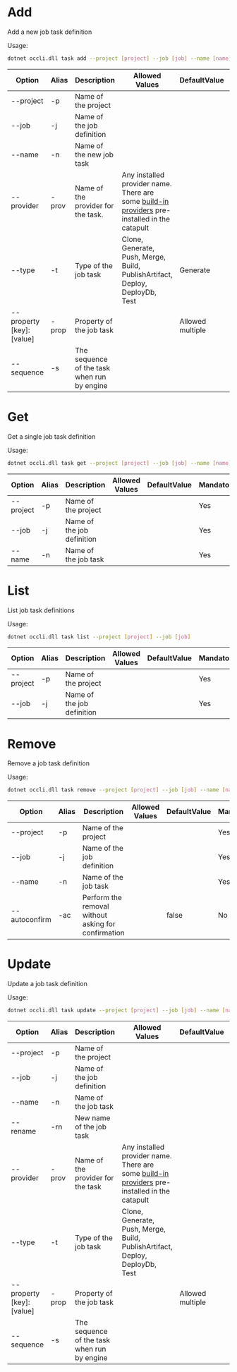# Add

Add a new job task definition

Usage: 
```sh
dotnet occli.dll task add --project [project] --job [job] --name [name] --type [type] --provider [provider] --property [propname]:[propvalue]
```

| Option | Alias | Description | Allowed Values | DefaultValue | Mandatory |
| --- | --- | --- | --- | --- | --- |
| --project | -p | Name of the project ||| Yes |
| --job | -j | Name of the job definition ||| Yes |
| --name | -n | Name of the new job task ||| Yes |
| --provider | -prov | Name of the provider for the task. | Any installed provider name. There are some [build-in providers](../user-guides/job-definitions#built-in-providers) pre-installed in the catapult || Yes |
| --type | -t | Type of the job task | Clone, Generate, Push, Merge, Build, PublishArtifact, Deploy, DeployDb, Test | Generate | No |
| --property [key]:[value] | -prop | Property of the job task || Allowed multiple | No |
| --sequence | -s | The sequence of the task when run by engine ||| No |

# Get
Get a single job task definition

Usage: 
```sh
dotnet occli.dll task get --project [project] --job [job] --name [name]
```

| Option | Alias | Description | Allowed Values | DefaultValue | Mandatory |
| --- | --- | --- | --- | --- | --- |
| --project | -p | Name of the project ||| Yes |
| --job | -j | Name of the job definition ||| Yes |
| --name | -n | Name of the job task ||| Yes |

# List
List job task definitions

Usage: 
```sh
dotnet occli.dll task list --project [project] --job [job]
```

| Option | Alias | Description | Allowed Values | DefaultValue | Mandatory |
| --- | --- | --- | --- | --- | --- |
| --project | -p | Name of the project ||| Yes |
| --job | -j | Name of the job definition ||| Yes |

# Remove
Remove a job task definition

Usage: 
```sh
dotnet occli.dll task remove --project [project] --job [job] --name [name]
```

| Option | Alias | Description | Allowed Values | DefaultValue | Mandatory |
| --- | --- | --- | --- | --- | --- |
| --project | -p | Name of the project ||| Yes |
| --job | -j | Name of the job definition ||| Yes |
| --name | -n | Name of the job task ||| Yes |
| --autoconfirm | -ac | Perform the removal without asking for confirmation || false | No |

# Update
Update a job task definition

Usage: 
```sh
dotnet occli.dll task update --project [project] --job [job] --name [name] --rename [newname] --type [type] --provider [provider] --property [propname]:[propvalue]
```

| Option | Alias | Description | Allowed Values | DefaultValue | Mandatory |
| --- | --- | --- | --- | --- | --- |
| --project | -p | Name of the project ||| Yes |
| --job | -j | Name of the job definition ||| Yes |
| --name | -n | Name of the job task ||| Yes |
| --rename | -rn | New name of the job task ||| No |
| --provider | -prov | Name of the provider for the task | Any installed provider name. There are some [build-in providers](../user-guides/job-definitions#built-in-providers) pre-installed in the catapult|| No |
| --type | -t | Type of the job task | Clone, Generate, Push, Merge, Build, PublishArtifact, Deploy, DeployDb, Test || No |
| --property [key]:[value] | -prop | Property of the job task || Allowed multiple | No |
| --sequence | -s | The sequence of the task when run by engine ||| No |
